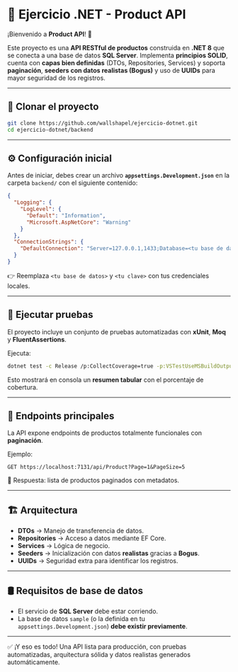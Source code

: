 # 🛒 Ejercicio .NET - Product API

¡Bienvenido a **Product API**! 🚀

Este proyecto es una **API RESTful de productos** construida en **.NET 8** que se conecta a una base de datos **SQL Server**. Implementa **principios SOLID**, cuenta con **capas bien definidas** (DTOs, Repositories, Services) y soporta **paginación**, **seeders con datos realistas (Bogus)** y uso de **UUIDs** para mayor seguridad de los registros.

---

## 📂 Clonar el proyecto
```bash
git clone https://github.com/wallshapel/ejercicio-dotnet.git
cd ejercicio-dotnet/backend
```

---

## ⚙️ Configuración inicial
Antes de iniciar, debes crear un archivo **`appsettings.Development.json`** en la carpeta `backend/` con el siguiente contenido:

```json
{
  "Logging": {
    "LogLevel": {
      "Default": "Information",
      "Microsoft.AspNetCore": "Warning"
    }
  },
  "ConnectionStrings": {
    "DefaultConnection": "Server=127.0.0.1,1433;Database=<tu base de datos>;User Id=sa;Password=<tu clave>;Encrypt=True;TrustServerCertificate=True"
  }
}
```

👉 Reemplaza `<tu base de datos>` y `<tu clave>` con tus credenciales locales.

---

## 🧪 Ejecutar pruebas
El proyecto incluye un conjunto de pruebas automatizadas con **xUnit**, **Moq** y **FluentAssertions**.

Ejecuta:

```bash
dotnet test -c Release /p:CollectCoverage=true -p:VSTestUseMSBuildOutput=false
```

Esto mostrará en consola un **resumen tabular** con el porcentaje de cobertura.

---

## 📡 Endpoints principales
La API expone endpoints de productos totalmente funcionales con **paginación**.

Ejemplo:

```http
GET https://localhost:7131/api/Product?Page=1&PageSize=5
```

📌 Respuesta: lista de productos paginados con metadatos.

---

## 🏗️ Arquitectura
- **DTOs** → Manejo de transferencia de datos.
- **Repositories** → Acceso a datos mediante EF Core.
- **Services** → Lógica de negocio.
- **Seeders** → Inicialización con datos **realistas** gracias a **Bogus**.
- **UUIDs** → Seguridad extra para identificar los registros.

---

## 🛢️ Requisitos de base de datos
- El servicio de **SQL Server** debe estar corriendo.
- La base de datos `sample` (o la definida en tu `appsettings.Development.json`) **debe existir previamente**.

---

✅ ¡Y eso es todo! Una API lista para producción, con pruebas automatizadas, arquitectura sólida y datos realistas generados automáticamente.


